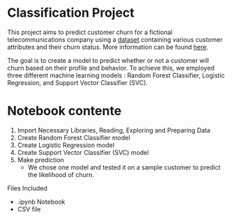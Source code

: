 # Classification Project

This project aims to predict customer churn for a fictional telecommunications company using a [dataset](churn.xlsx)  containing various customer attributes and their churn status. 
More information can be found [here](https://community.ibm.com/community/user/businessanalytics/blogs/steven-macko/2019/07/11/telco-customer-churn-1113).

The goal is to create a model to predict whether or not a customer will churn based on their profile and behavior.
To achieve this, we employed three different machine learning models : Random Forest Classifier, Logistic Regression, and Support Vector Classifier (SVC). 


# Notebook contente

1. Import Necessary Libraries, Reading, Exploring and Preparing Data
2. Create Random Forest Classifier model
3. Create Logistic Regression model
4. Create Support Vector Classifier (SVC) model
5. Make prediction
   - We chose one model and tested it on a sample customer to predict the likelihood of churn.




Files Included
  - .ipynb Notebook
  - CSV file
